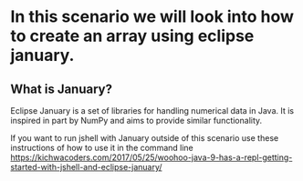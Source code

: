 # In this scenario we will look into how to create an array using eclipse january.

## What is January?

Eclipse January is a set of libraries for handling numerical data in Java. It is inspired in part by NumPy and aims to provide similar functionality. 

If you want to run jshell with January outside of this scenario use these instructions of how to use it in the command line https://kichwacoders.com/2017/05/25/woohoo-java-9-has-a-repl-getting-started-with-jshell-and-eclipse-january/
